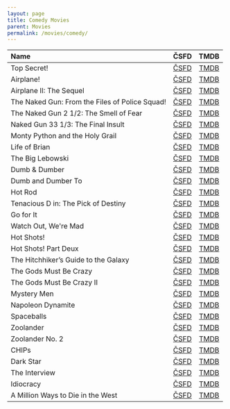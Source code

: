 ```yaml
---
layout: page
title: Comedy Movies
parent: Movies
permalink: /movies/comedy/
---
```


| Name                                           | ČSFD                                                                                    | TMDB                                                                                        |
|:-----------------------------------------------|:---------------------------------------------------------------------------------------:|:-------------------------------------------------------------------------------------------:|
| Top Secret!                                    | [ČSFD](https://www.csfd.cz/film/8-prisne-tajne/prehled/)                                | [TMDB](https://www.themoviedb.org/movie/8764-top-secret)                                    |
| Airplane!                                      | [ČSFD](https://www.csfd.cz/film/2-pripoutejte-se-prosim/prehled/)                       | [TMDB](https://www.themoviedb.org/movie/813-airplane)                                       |
| Airplane II: The Sequel                        | [ČSFD](https://www.csfd.cz/film/18658-pripoutejte-se-prosim-2/prehled/)                 | [TMDB](https://www.themoviedb.org/movie/2665-airplane-ii-the-sequel)                        |
| The Naked Gun: From the Files of Police Squad! | [ČSFD](https://www.csfd.cz/film/10197-blazniva-strela/prehled/)                         | [TMDB](https://www.themoviedb.org/movie/37136-the-naked-gun-from-the-files-of-police-squad) |
| The Naked Gun 2 1/2: The Smell of Fear         | [ČSFD](https://www.csfd.cz/film/10196-blazniva-strela-2-a-1-2-vune-strachu/prehled/)    | [TMDB](https://www.themoviedb.org/movie/37137-the-naked-gun-2-the-smell-of-fear)            |
| Naked Gun 33 1/3: The Final Insult             | [ČSFD](https://www.csfd.cz/film/8294-blazniva-strela-33-a-1-3-posledni-trapas/prehled/) | [TMDB](https://www.themoviedb.org/movie/36593-the-naked-gun-33-the-final-insult)            |
| Monty Python and the Holy Grail                | [ČSFD](https://www.csfd.cz/film/3308-monty-python-a-svaty-gral/prehled/)                | [TMDB](https://www.themoviedb.org/movie/762-monty-python-and-the-holy-grail)                |
| Life of Brian                                  | [ČSFD](https://www.csfd.cz/film/23587-zivot-briana/prehled/)                            | [TMDB](https://www.themoviedb.org/movie/583-life-of-brian)                                  |
| The Big Lebowski                               | [ČSFD](https://www.csfd.cz/film/1604-the-big-lebowski/prehled/)                         | [TMDB](https://www.themoviedb.org/movie/115-the-big-lebowski)                               |
| Dumb & Dumber                                  | [ČSFD](https://www.csfd.cz/film/2595-blby-a-blbejsi/prehled/)                           | [TMDB](https://www.themoviedb.org/movie/8467-dumb-and-dumber)                               |
| Dumb and Dumber To                             | [ČSFD](https://www.csfd.cz/film/327120-navrat-blbyho-a-blbejsiho/prehled/)              | [TMDB](https://www.themoviedb.org/movie/100042-dumb-and-dumber-to)                          |
| Hot Rod                                        | [ČSFD](https://www.csfd.cz/film/224836-pirat-silnic/prehled/)                           | [TMDB](https://www.themoviedb.org/movie/10074-hot-rod)                                      |
| Tenacious D in: The Pick of Destiny            | [ČSFD](https://www.csfd.cz/film/224085-kralove-ro-c-ku/prehled/)                        | [TMDB](https://www.themoviedb.org/movie/2179-tenacious-d-in-the-pick-of-destiny)            |
| Go for It                                      | [ČSFD](https://www.csfd.cz/film/33448-jdi-na-to/prehled/)                               | [TMDB](https://www.themoviedb.org/movie/11616-nati-con-la-camicia)                          |
| Watch Out, We're Mad                           | [ČSFD](https://www.csfd.cz/film/1159204-jestli-se-rozzlobime-budeme-zli/prehled/)       | [TMDB](https://www.themoviedb.org/movie/%206916)                                            |
| Hot Shots!                                     | [ČSFD](https://www.csfd.cz/film/4-zhave-vystrely/prehled/)                              | [TMDB](https://www.themoviedb.org/movie/9595-hot-shots)                                     |
| Hot Shots! Part Deux                           | [ČSFD](https://www.csfd.cz/film/5-zhave-vystrely-2/prehled/)                            | [TMDB](https://www.themoviedb.org/movie/9255-hot-shots-part-deux)                           |
| The Hitchhiker’s Guide to the Galaxy           | [ČSFD](https://www.csfd.cz/film/182343-stoparuv-pruvodce-po-galaxii/prehled/)           | [TMDB](https://www.themoviedb.org/movie/7453-the-hitchhiker-s-guide-to-the-galaxy)          |
| The Gods Must Be Crazy                         | [ČSFD](https://www.csfd.cz/film/34151-bohove-musi-byt-sileni/prehled/)                  | [TMDB](https://www.themoviedb.org/movie/8393-the-gods-must-be-crazy)                        |
| The Gods Must Be Crazy II                      | [ČSFD](https://www.csfd.cz/film/34150-bohove-museji-byt-sileni-2/prehled/)              | [TMDB](https://www.themoviedb.org/movie/11937-the-gods-must-be-crazy-ii)                    |
| Mystery Men                                    | [ČSFD](https://www.csfd.cz/film/14007-mystery-men/prehled/)                             | [TMDB](https://www.themoviedb.org/movie/9824-mystery-men)                                   |
| Napoleon Dynamite                              | [ČSFD](https://www.csfd.cz/film/163288-napoleon-dynamit/prehled/)                       | [TMDB](https://www.themoviedb.org/movie/8193-napoleon-dynamite)                             |
| Spaceballs                                     | [ČSFD](https://www.csfd.cz/film/11280-spaceballs/prehled/)                              | [TMDB](https://www.themoviedb.org/movie/957-spaceballs)                                     |
| Zoolander                                      | [ČSFD](https://www.csfd.cz/film/8748-zoolander/prehled/)                                | [TMDB](https://www.themoviedb.org/movie/9398-zoolander)                                     |
| Zoolander No. 2                                | [ČSFD](https://www.csfd.cz/film/277628-zoolander-no-2/prehled/)                         | [TMDB](https://www.themoviedb.org/movie/329833-zoolander-2)                                 |
| CHIPs                                          | [ČSFD](https://www.csfd.cz/film/238136-chips-blazniva-hlidka/prehled/)                  | [TMDB](https://www.themoviedb.org/movie/417644-chips)                                       |
| Dark Star                                      | [ČSFD](https://www.csfd.cz/film/1316-temna-hvezda/prehled/)                             | [TMDB](https://www.themoviedb.org/movie/1410-dark-star)                                     |
| The Interview                                  | [ČSFD](https://www.csfd.cz/film/357422-interview/prehled/)                              | [TMDB](https://www.themoviedb.org/movie/228967-the-interview)                               |
| Idiocracy                                      | [ČSFD](https://www.csfd.cz/film/185578-absurdistan/prehled/)                            | [TMDB](https://www.themoviedb.org/movie/7512-idiocracy)                                     |
| A Million Ways to Die in the West              | [ČSFD](https://www.csfd.cz/film/334972-vsechny-cesty-vedou-do-hrobu/prehled/)           | [TMDB](https://www.themoviedb.org/movie/188161-a-million-ways-to-die-in-the-west)           |

